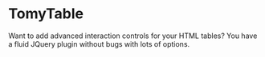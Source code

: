 # TomyTable
Want to add advanced interaction controls for your HTML tables? You have a fluid JQuery plugin without bugs with lots of options.
